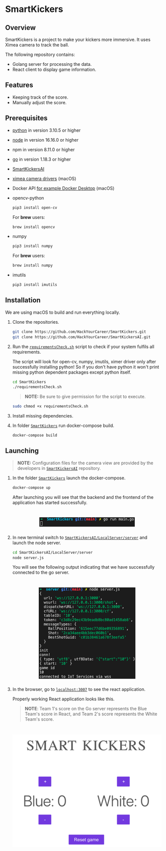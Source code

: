 # SmartKickers

## Overview

SmartKickers is a project to make your kickers more immersive. It uses Ximea camera to track the ball.

The following repository contains:

- Golang server for processing the data.
- React client to display game information.

## Features

- Keeping track of the score.
- Manually adjust the score.

## Prerequisites

- [python](https://www.python.org/downloads/macos/) in version 3.10.5 or higher
- [node](https://nodejs.org/en/download/) in version 16.16.0 or higher
- npm in version 8.11.0 or higher
- [go](https://go.dev/dl/) in version 1.18.3 or higher
- [SmartKickersAI](https://github.com/HackYourCareer/SmartKickersAI)
- [ximea camera drivers](https://www.ximea.com/support/wiki/apis/ximea_macos_software_package) (macOS)
- Docker API [for example Docker Desktop](https://docs.docker.com/desktop/install/mac-install/) (macOS)
- opencv-python

  ```bash
  pip3 install open-cv
  ```

  For **brew** users:

  ```bash
  brew install opencv
  ```

- numpy

  ```bash
  pip3 install numpy
  ```

  For **brew** users:

  ```bash
  brew install numpy
  ```

- imutils

  ```bash
  pip3 install imutils
  ```

## Installation

We are using macOS to build and run everything locally.

1. Clone the repositories.

   ```bash
   git clone https://github.com/HackYourCareer/SmartKickers.git
   git clone https://github.com/HackYourCareer/SmartKickersAI.git
   ```

2. Run the [`requirementsCheck.sh`](requirementsCheck.sh) script to check if your system fulfils all requirements.

   The script will look for open-cv, numpy, imutils, ximer driver only after successfully installing python! So if you don't have python it won't print missing python dependent packages except python itself.

   ```bash
   cd SmartKickers
   ./requirementsCheck.sh
   ```

   > **NOTE:** Be sure to give permission for the script to execute.<br/>

   ```bash
   sudo chmod +x requirementsCheck.sh
   ```

3. Install missing dependencies.

4. In folder [`SmartKickers`](SmartKickers) run docker-compose build.

   ```bash
   docker-compose build
   ```

## Launching

> **NOTE:** Configuration files for the camera view are provided by the developers in [`SmartKickersAI`](https://github.com/HackYourCareer/SmartKickersAI/tree/main/LocalServer) repository.

1. In the folder [`SmartKickers`](SmartKickers) launch the docker-compose.

   ```bash
   docker-compose up
   ```

   After launching you will see that the backend and the frontend of the application has started successfully.

   <h1 align="center">
       <img src="assets/goLaunch.png">
   </h1>

2. In new terminal switch to [`SmartKickersAI/LocalServer/server`](SmartKickersAI/LocalServer/server) and launch the node server.

   ```bash
   cd SmartKickersAI/LocalServer/server
   node server.js
   ```

   You will see the following output indicating that we have successfully connected to the go server.

   <h1 align="center">
       <img src="assets/nodeLaunch.png">
   </h1>

3. In the browser, go to [`localhost:3007`](http://localhost:3007/) to see the react application.

   Properly working React application looks like this.

   > **NOTE**: Team 1's score on the Go server represents the Blue Team's score in React, and Team 2's score represents the White Team's score.

      <h1 align="center">
          <img src="assets/reactApp.png">
      </h1>

   <!-- ## Development
   More details for developers may be provided soon in separate Readme files for the frontend, backend and SmartKickersAI. -->
